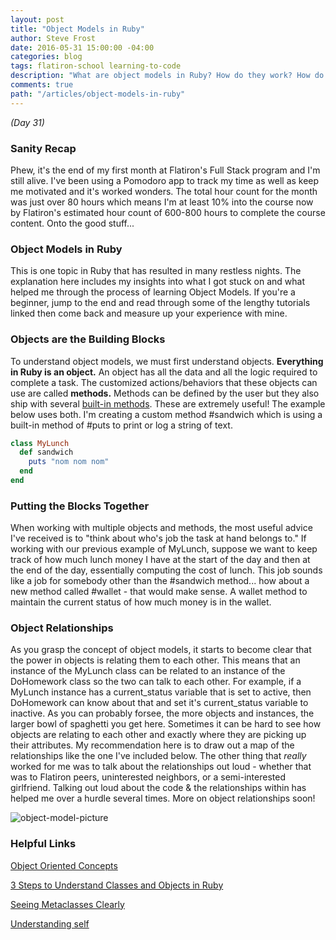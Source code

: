 ```yaml
---
layout: post
title: "Object Models in Ruby"
author: Steve Frost
date: 2016-05-31 15:00:00 -04:00
categories: blog
tags: flatiron-school learning-to-code
description: "What are object models in Ruby? How do they work? How do you avoid the headaches when working with object models?"
comments: true
path: "/articles/object-models-in-ruby"
---
```


_(Day 31)_

### Sanity Recap ###
Phew, it's the end of my first month at Flatiron's Full Stack program and I'm still alive. I've been using a Pomodoro app to track my time as well as keep me motivated and it's worked wonders. The total hour count for the month was just over 80 hours which means I'm at least 10% into the course now by Flatiron's estimated hour count of 600-800 hours to complete the course content. Onto the good stuff...

### Object Models in Ruby ###
This is one topic in Ruby that has resulted in many restless nights. The explanation here includes my insights into what I got stuck on and what helped me through the process of learning Object Models. If you're a beginner, jump to the end and read through some of the lengthy tutorials linked then come back and measure up your experience with mine.

### Objects are the Building Blocks ###
To understand object models, we must first understand objects. **Everything in Ruby is an object.** An object has all the data and all the logic required to complete a task. The customized actions/behaviors that these objects can use are called **methods.** Methods can be defined by the user but they also ship with several [built-in methods](http://ruby-doc.org/docs/ruby-doc-bundle/Manual/man-1.4/function.html "Ruby Docs - Built-in Methods"). These are extremely useful! The example below uses both. I'm creating a custom method #sandwich which is using a built-in method of #puts to print or log a string of text.

```ruby
class MyLunch
  def sandwich
    puts "nom nom nom"
  end
end
```

### Putting the Blocks Together ###
When working with multiple objects and methods, the most useful advice I've received is to "think about who's job the task at hand belongs to." If working with our previous example of MyLunch, suppose we want to keep track of how much lunch money I have at the start of the day and then at the end of the day, essentially computing the cost of lunch. This job sounds like a job for somebody other than the #sandwich method... how about a new method called #wallet - that would make sense. A wallet method to maintain the current status of how much money is in the wallet.

### Object Relationships ###
As you grasp the concept of object models, it starts to become clear that the power in objects is relating them to each other. This means that an instance of the MyLunch class can be related to an instance of the DoHomework class so the two can talk to each other. For example, if a MyLunch instance has a current_status variable that is set to active, then DoHomework can know about that and set it's current_status variable to inactive. As you can probably forsee, the more objects and instances, the larger bowl of spaghetti you get here. Sometimes it can be hard to see how objects are relating to each other and exactly where they are picking up their attributes. My recommendation here is to draw out a map of the relationships like the one I've included below. The other thing that _really_ worked for me was to talk about the relationships out loud - whether that was to Flatiron peers, uninterested neighbors, or a semi-interested girlfriend. Talking out loud about the code & the relationships within has helped me over a hurdle several times. More on object relationships soon!

![object-model-picture](/img/blogs/object-models-in-ruby.jpg "Object Model Picture")



### Helpful Links
[Object Oriented Concepts](http://ruby.bastardsbook.com/chapters/oops/ "Object Oriented Concepts")

[3 Steps to Understand Classes and Objects in Ruby](http://www.rubyfleebie.com/3-steps-to-understand-how-classes-and-objects-work-in-ruby/ "3 Steps to Understand Classes and Objects in Ruby")

[Seeing Metaclasses Clearly](http://viewsourcecode.org/why/hacking/seeingMetaclassesClearly.html "Seeing Metaclasses Clearly")

[Understanding self](http://blog.honeybadger.io/ruby-self-cheat-sheet/ "Understanding self")
